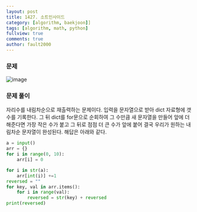 ```yaml
---
layout: post
title: 1427. 소트인사이드
category: [algorithm, baekjoon]]
tags: [algorithm, math, python]
fullview: true
comments: true
author: fault2000
---
```

### 문제

![image](https://user-images.githubusercontent.com/73513005/151014111-a49e9e07-28f3-41a7-a0be-814fb6800be0.png)

### 문제 풀이

자리수를 내림차순으로 재출력하는 문제이다. 입력을 문자열으로 받아 dict 자료형에 갯수를 기록한다. 그 뒤 dict를 for문으로 순회하여 그 수만큼 새 문자열을 만들어 앞에 더해준다면 가장 작은 수가 붙고 그 뒤로 점점 더 큰 수가 앞에 붙어 결국 우리가 원하는 내림차순 문자열이 완성된다. 해답은 아래와 같다.

```python
a = input()
arr = {}
for i in range(0, 10):
    arr[i] = 0

for i in str(a):
    arr[int(i)] +=1
reversed = ""
for key, val in arr.items():
    for i in range(val):
        reversed = str(key) + reversed
print(reversed)
```
